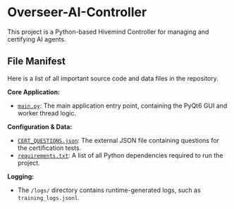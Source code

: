 # Overseer-AI-Controller

This project is a Python-based Hivemind Controller for managing and certifying AI agents.

## File Manifest

Here is a list of all important source code and data files in the repository.

**Core Application:**
* [`main.py`](./main.py): The main application entry point, containing the PyQt6 GUI and worker thread logic.

**Configuration & Data:**
* [`CERT_QUESTIONS.json`](./CERT_QUESTIONS.json): The external JSON file containing questions for the certification tests.
* [`requirements.txt`](./requirements.txt): A list of all Python dependencies required to run the project.

**Logging:**
* The `/logs/` directory contains runtime-generated logs, such as `training_logs.jsonl`.
